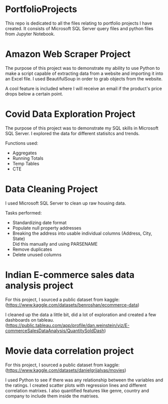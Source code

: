 # PortfolioProjects
This repo is dedicated to all the files relating to portfolio projects I have created.
It consists of Microsoft SQL Server query files and python files from Jupyter Notebook.

# Amazon Web Scraper Project

The purpose of this project was to demonstrate my ability to use Python to make a script capable of extracting data from a website and importing it into an Excel file. I used BeautifulSoup in order to grab objects from the website. 

A cool feature is included where I will receive an email if the product's price drops below a certain point.

# Covid Data Exploration Project

The purpose of this project was to demonstrate my SQL skills in Microsoft SQL Server. I explored the data for different statisitcs and trends.

Functions used:<br />
- Aggregates<br />
- Running Totals<br />
- Temp Tables<br />
- CTE
 
# Data Cleaning Project

I used Microsoft SQL Server to clean up raw housing data.

Tasks performed:<br />
- Standardizing date format<br />
- Populate null property addresses<br />
- Breaking the address into usable individual columns (Address, City, State)<br />
    Did this manually and using PARSENAME<br />
- Remove duplicates<br />
- Delete unused columns<br />

# Indian E-commerce sales data analysis project

For this project, I sourced a public dataset from kaggle: (https://www.kaggle.com/datasets/benroshan/ecommerce-data)

I cleaned up the data a little bit, did a lot of exploration and created a few dashboards on tableau. (https://public.tableau.com/app/profile/dan.weinstein/viz/E-commerceSalesDataAnalysis/QuantitySoldDash)

# Movie data correlation project

For this project, I sourced a public dataset from kaggle:
(https://www.kaggle.com/datasets/danielgrijalvas/movies)

I used Python to see if there was any relationship between the variables and the ratings. I created scatter plots with regression lines and different correlation matrixes. I also quantified features like genre, country and company to include them inside the matrixes.

